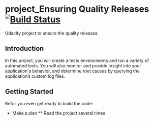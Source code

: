 # project_Ensuring Quality Releases [![Build Status](https://dev.azure.com/devops21a/proj-ensuring-QR/_apis/build/status/proj-ensuring-QR-CI?branchName=main)](https://dev.azure.com/devops21a/proj-ensuring-QR/_build/latest?definitionId=8&branchName=main)
Udacity project to ensure the quality releases 

## Introduction
In this project, you will create a tests environments and run a variety of automated tests. You will also monitor and provide insight into your application's behavior, and determine root causes by querying the application’s custom log files.

## Getting Started
Befor you even get ready to build the code:
* Make a plan
** Read the project several times


